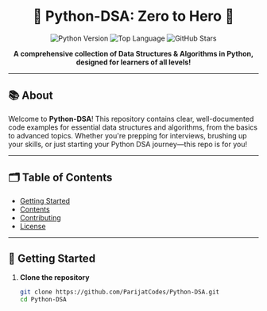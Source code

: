 <h1 align="center">🐍 Python-DSA: Zero to Hero 🚀</h1>

<p align="center">
  <img src="https://img.shields.io/badge/Python-3.x-blue?logo=python" alt="Python Version">
  <img src="https://img.shields.io/github/languages/top/ParijatCodes/Python-DSA" alt="Top Language">
  <img src="https://img.shields.io/github/stars/ParijatCodes/Python-DSA?style=social" alt="GitHub Stars">
</p>

<p align="center">
  <b>A comprehensive collection of Data Structures & Algorithms in Python, designed for learners of all levels!</b>
</p>

---

## 📚 About

Welcome to **Python-DSA**! This repository contains clear, well-documented code examples for essential data structures and algorithms, from the basics to advanced topics. Whether you're prepping for interviews, brushing up your skills, or just starting your Python DSA journey—this repo is for you!

---

## 🗂️ Table of Contents

- [Getting Started](#getting-started)
- [Contents](#contents)
- [Contributing](#contributing)
- [License](#license)

---

## 🚀 Getting Started

1. **Clone the repository**
   ```bash
   git clone https://github.com/ParijatCodes/Python-DSA.git
   cd Python-DSA
